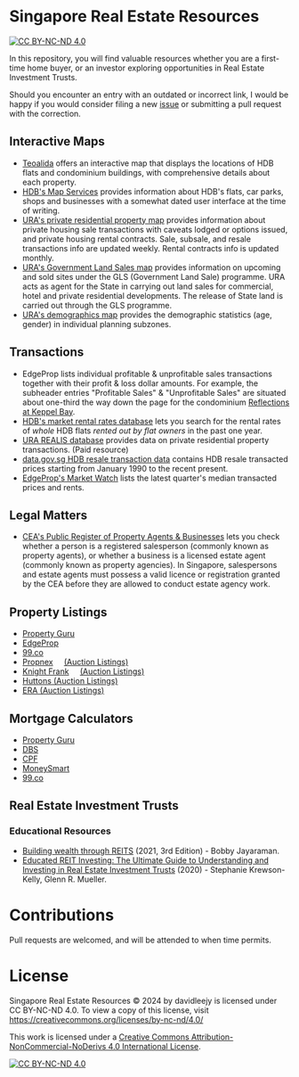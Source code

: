 # Singapore Real Estate Resources

[![CC BY-NC-ND 4.0][cc-by-nc-nd-shield]][cc-by-nc-nd]

In this repository, you will find valuable resources whether you are a first-time home buyer, or an investor exploring opportunities in Real Estate Investment Trusts.

Should you encounter an entry with an outdated or incorrect link, I would be happy if you would consider filing a new [issue](https://github.com/davidleejy/Real-Estate-Singapore/issues) or submitting a pull request with the correction.

## Interactive Maps
- [Teoalida](https://www.teoalida.com/singapore/hdbmap/) offers an interactive map that displays the locations of HDB flats and condominium buildings, with comprehensive details about each property. 
- [HDB's Map Services](https://services2.hdb.gov.sg/web/fi10/emap.html) provides information about HDB's flats, car parks, shops and businesses with a somewhat dated user interface at the time of writing.
- [URA's private residential property map](https://www.ura.gov.sg/maps/?service=ptyprices) provides information about private housing sale transactions with caveats lodged or options issued, and private housing rental contracts. Sale, subsale, and resale transactions info are updated weekly. Rental contracts info is updated monthly.
- [URA's Government Land Sales map](https://www.ura.gov.sg/maps/?service=glsrelease) provides information on upcoming and sold sites under the GLS (Government Land Sale) programme. URA acts as agent for the State in carrying out land sales for commercial, hotel and private residential developments. The release of State land is carried out through the GLS programme.
- [URA's demographics map](https://www.ura.gov.sg/maps/?service=demographics) provides the demographic statistics (age, gender) in individual planning subzones.

## Transactions
- EdgeProp lists individual profitable & unprofitable sales transactions together with their profit & loss dollar amounts. For example, the subheader entries "Profitable Sales" & "Unprofitable Sales" are situated about one-third the way down the page for the condominium [Reflections at Keppel Bay](https://www.edgeprop.sg/condo-apartment/reflections-at-keppel-bay).
- [HDB's market rental rates database](https://services2.hdb.gov.sg/webapp/BR12AWRentalEnq/BR12PSearch.jsp) lets you search for the rental rates of _whole_ HDB flats _rented out by flat owners_ in the past one year.
- [URA REALIS database](https://www.ura.gov.sg/reis/index) provides data on private residential property transactions. (Paid resource)
- [data.gov.sg HDB resale transaction data](https://beta.data.gov.sg/collections/189/datasets/d_8b84c4ee58e3cfc0ece0d773c8ca6abc/view) contains HDB resale transacted prices starting from January 1990 to the recent present.
- [EdgeProp's Market Watch](https://www.edgeprop.sg/market-watch/median-prices) lists the latest quarter's median transacted prices and rents.  

## Legal Matters
- [CEA's Public Register of Property Agents & Businesses](https://www.cea.gov.sg/aceas/public-register/sales/1) lets you check whether a person is a registered salesperson (commonly known as property agents), or whether a business is a licensed estate agent (commonly known as property agencies). In Singapore, salespersons and estate agents must possess a valid licence or registration granted by the CEA before they are allowed to conduct estate agency work.

## Property Listings
- [Property Guru](https://www.propertyguru.com.sg/)
- [EdgeProp](https://www.edgeprop.sg/)
- [99.co](https://www.99.co/)
- [Propnex](https://www.propnex.com/buy)  &nbsp;&nbsp;&nbsp;  [(Auction Listings)](https://www.propnex.com/auction)
- [Knight Frank](https://www.knightfrank.com.sg)  &nbsp;&nbsp;&nbsp;  [(Auction Listings)](https://www.knightfrank.com.sg/auction)
- [Huttons (Auction Listings)](https://sgp.sg/)
- [ERA (Auction Listings)](https://www.era.com.sg/auction/)

## Mortgage Calculators
- [Property Guru](https://www.propertyguru.com.sg/mortgage/calculators/mortgage-repayment)
- [DBS](https://www.dbs.com.sg/personal/marketplace/property/plan/selection)
- [CPF](https://www.cpf.gov.sg/member/tools-and-services/calculators/mortgage-calculator)
- [MoneySmart](https://www.moneysmart.sg/home-loan/mortgage-calculator)
- [99.co](https://www.99.co/singapore/tools/mortgage-calculator)

## Real Estate Investment Trusts

### Educational Resources
- [Building wealth through REITS](https://catalogue.nlb.gov.sg/search/card?recordId=205430562) (2021, 3rd Edition) - Bobby Jayaraman.
- [Educated REIT Investing: The Ultimate Guide to Understanding and Investing in Real Estate Investment Trusts](https://www.wiley.com/en-us/Educated+REIT+Investing%3A+The+Ultimate+Guide+to+Understanding+and+Investing+in+Real+Estate+Investment+Trusts-p-9781119708711) (2020) - Stephanie Krewson-Kelly, Glenn R. Mueller.










# Contributions
Pull requests are welcomed, and will be attended to when time permits.

# License

Singapore Real Estate Resources © 2024 by davidleejy is licensed under CC BY-NC-ND 4.0. To view a copy of this license, visit https://creativecommons.org/licenses/by-nc-nd/4.0/

This work is licensed under a
[Creative Commons Attribution-NonCommercial-NoDerivs 4.0 International License][cc-by-nc-nd].

[![CC BY-NC-ND 4.0][cc-by-nc-nd-image]][cc-by-nc-nd]

[cc-by-nc-nd]: http://creativecommons.org/licenses/by-nc-nd/4.0/
[cc-by-nc-nd-image]: https://licensebuttons.net/l/by-nc-nd/4.0/88x31.png
[cc-by-nc-nd-shield]: https://img.shields.io/badge/License-CC%20BY--NC--ND%204.0-lightgrey.svg